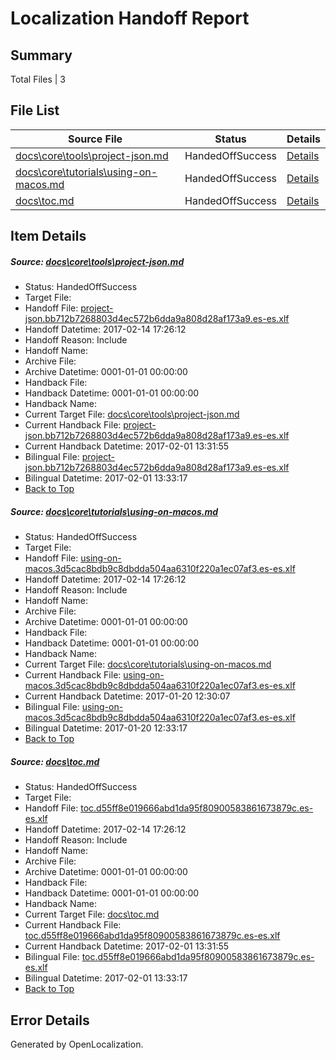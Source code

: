 # <a name='report-top'></a> Localization Handoff Report

## Summary
 Total Files | 3

## File List
 Source File | Status | Details 
 ----------- | ------ | ------- 
 [docs\core\tools\project-json.md](https://github.com/dotnet/docs/blob/e616713ca82b83807daac4a33a92f26dbe27de91/docs/core/tools/project-json.md) | HandedOffSuccess | [Details](#79136cba5e7457dc3cc53ce6c83fc77fe715013d113)
 [docs\core\tutorials\using-on-macos.md](https://github.com/dotnet/docs/blob/e616713ca82b83807daac4a33a92f26dbe27de91/docs/core/tutorials/using-on-macos.md) | HandedOffSuccess | [Details](#1fbde9e0081a05e2f526b8ae21afea0498f07b3a127)
 [docs\toc.md](https://github.com/dotnet/docs/blob/e616713ca82b83807daac4a33a92f26dbe27de91/docs/toc.md) | HandedOffSuccess | [Details](#ee66d22ff7ad3ae9cfd65d5a9799935d21d377cd3476)

## Item Details
##### <a name='79136cba5e7457dc3cc53ce6c83fc77fe715013d113'></a> Source: [docs\core\tools\project-json.md](https://github.com/dotnet/docs/blob/e616713ca82b83807daac4a33a92f26dbe27de91/docs/core/tools/project-json.md)
* Status: HandedOffSuccess
* Target File: 
* Handoff File: [project-json.bb712b7268803d4ec572b6dda9a808d28af173a9.es-es.xlf](https://github.com/dotnet/docs.handoff/blob/d48beecc49e9a2abba6a1cb5fe466a73e3ce5f3a/ol-handoff/dotnet/docs.es-es/master/dotnet-core/project-json.bb712b7268803d4ec572b6dda9a808d28af173a9.es-es.xlf)
* Handoff Datetime: 2017-02-14 17:26:12
* Handoff Reason: Include
* Handoff Name: 
* Archive File: 
* Archive Datetime: 0001-01-01 00:00:00
* Handback File: 
* Handback Datetime: 0001-01-01 00:00:00
* Handback Name: 
* Current Target File: [docs\core\tools\project-json.md](https://github.com/dotnet/docs.es-es/blob/89898c7d229159e61635ce4112d853acdfb4d752/docs/core/tools/project-json.md)
* Current Handback File: [project-json.bb712b7268803d4ec572b6dda9a808d28af173a9.es-es.xlf](https://github.com/dotnet/docs.handback/blob/c841b81d95800dad6a6b54cd36ddcdcae05ddd76/ol-handback/dotnet/docs.es-es/master/dotnet-core/project-json.bb712b7268803d4ec572b6dda9a808d28af173a9.es-es.xlf)
* Current Handback Datetime: 2017-02-01 13:31:55
* Bilingual File: [project-json.bb712b7268803d4ec572b6dda9a808d28af173a9.es-es.xlf](https://github.com/dotnet/docs.handback/blob/c841b81d95800dad6a6b54cd36ddcdcae05ddd76/ol-handback/dotnet/docs.es-es/master/dotnet-core/project-json.bb712b7268803d4ec572b6dda9a808d28af173a9.es-es.xlf)
* Bilingual Datetime: 2017-02-01 13:33:17
* [Back to Top](#report-top)

##### <a name='1fbde9e0081a05e2f526b8ae21afea0498f07b3a127'></a> Source: [docs\core\tutorials\using-on-macos.md](https://github.com/dotnet/docs/blob/e616713ca82b83807daac4a33a92f26dbe27de91/docs/core/tutorials/using-on-macos.md)
* Status: HandedOffSuccess
* Target File: 
* Handoff File: [using-on-macos.3d5cac8bdb9c8dbdda504aa6310f220a1ec07af3.es-es.xlf](https://github.com/dotnet/docs.handoff/blob/d48beecc49e9a2abba6a1cb5fe466a73e3ce5f3a/ol-handoff/dotnet/docs.es-es/master/dotnet-core/using-on-macos.3d5cac8bdb9c8dbdda504aa6310f220a1ec07af3.es-es.xlf)
* Handoff Datetime: 2017-02-14 17:26:12
* Handoff Reason: Include
* Handoff Name: 
* Archive File: 
* Archive Datetime: 0001-01-01 00:00:00
* Handback File: 
* Handback Datetime: 0001-01-01 00:00:00
* Handback Name: 
* Current Target File: [docs\core\tutorials\using-on-macos.md](https://github.com/dotnet/docs.es-es/blob/e3e31f937338e50c7c98afd5e1b150ae24faff06/docs/core/tutorials/using-on-macos.md)
* Current Handback File: [using-on-macos.3d5cac8bdb9c8dbdda504aa6310f220a1ec07af3.es-es.xlf](https://github.com/dotnet/docs.handback/blob/86df91b4ab67112886440b3fcf2f0b9af54d9810/ol-handback/dotnet/docs.es-es/master/dotnet-core/using-on-macos.3d5cac8bdb9c8dbdda504aa6310f220a1ec07af3.es-es.xlf)
* Current Handback Datetime: 2017-01-20 12:30:07
* Bilingual File: [using-on-macos.3d5cac8bdb9c8dbdda504aa6310f220a1ec07af3.es-es.xlf](https://github.com/dotnet/docs.handback/blob/86df91b4ab67112886440b3fcf2f0b9af54d9810/ol-handback/dotnet/docs.es-es/master/dotnet-core/using-on-macos.3d5cac8bdb9c8dbdda504aa6310f220a1ec07af3.es-es.xlf)
* Bilingual Datetime: 2017-01-20 12:33:17
* [Back to Top](#report-top)

##### <a name='ee66d22ff7ad3ae9cfd65d5a9799935d21d377cd3476'></a> Source: [docs\toc.md](https://github.com/dotnet/docs/blob/e616713ca82b83807daac4a33a92f26dbe27de91/docs/toc.md)
* Status: HandedOffSuccess
* Target File: 
* Handoff File: [toc.d55ff8e019666abd1da95f80900583861673879c.es-es.xlf](https://github.com/dotnet/docs.handoff/blob/d48beecc49e9a2abba6a1cb5fe466a73e3ce5f3a/ol-handoff/dotnet/docs.es-es/master/dotnet-core/toc.d55ff8e019666abd1da95f80900583861673879c.es-es.xlf)
* Handoff Datetime: 2017-02-14 17:26:12
* Handoff Reason: Include
* Handoff Name: 
* Archive File: 
* Archive Datetime: 0001-01-01 00:00:00
* Handback File: 
* Handback Datetime: 0001-01-01 00:00:00
* Handback Name: 
* Current Target File: [docs\toc.md](https://github.com/dotnet/docs.es-es/blob/89898c7d229159e61635ce4112d853acdfb4d752/docs/toc.md)
* Current Handback File: [toc.d55ff8e019666abd1da95f80900583861673879c.es-es.xlf](https://github.com/dotnet/docs.handback/blob/c841b81d95800dad6a6b54cd36ddcdcae05ddd76/ol-handback/dotnet/docs.es-es/master/dotnet-core/toc.d55ff8e019666abd1da95f80900583861673879c.es-es.xlf)
* Current Handback Datetime: 2017-02-01 13:31:55
* Bilingual File: [toc.d55ff8e019666abd1da95f80900583861673879c.es-es.xlf](https://github.com/dotnet/docs.handback/blob/c841b81d95800dad6a6b54cd36ddcdcae05ddd76/ol-handback/dotnet/docs.es-es/master/dotnet-core/toc.d55ff8e019666abd1da95f80900583861673879c.es-es.xlf)
* Bilingual Datetime: 2017-02-01 13:33:17
* [Back to Top](#report-top)


## Error Details

Generated by OpenLocalization.
